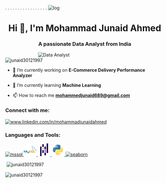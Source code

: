    . . . . . . . . . . . . . . . . .  ![log](https://github.com/Junaid30121997/Junaid30121997/blob/main/Data%2BAnalyst%2B(1)-min%2B(1)-min-min%20(1).gif)



  
<h1 align="center">Hi 👋, I'm Mohammad Junaid Ahmed</h1>
<h3 align="center">A passionate Data Analyst from India</h3>

<img align="right" alt="Data Analyst" width="400" src="https://img.freepik.com/premium-vector/illustration-web-development-programmer-coding-website_746655-2851.jpg">


<p align="left"> <img src="https://komarev.com/ghpvc/?username=junaid30121997&label=Profile%20views&color=0e75b6&style=flat" alt="junaid30121997" /> </p>

- 🔭 I’m currently working on **E-Commerce Delivery Performance Analyzer**

- 🌱 I’m currently learning **Machine Learning**

- 📫 How to reach me **mohammedjunaid689@gmail.com**

<h3 align="left">Connect with me:</h3>
<p align="left">
<a href="https://linkedin.com/in/www.linkedin.com/in/mohammadjunaidahmed" target="blank"><img align="center" src="https://raw.githubusercontent.com/rahuldkjain/github-profile-readme-generator/master/src/images/icons/Social/linked-in-alt.svg" alt="www.linkedin.com/in/mohammadjunaidahmed" height="30" width="40" /></a>
</p>

<h3 align="left">Languages and Tools:</h3>
<p align="left"> <a href="https://www.microsoft.com/en-us/sql-server" target="_blank" rel="noreferrer"> <img src="https://www.svgrepo.com/show/303229/microsoft-sql-server-logo.svg" alt="mssql" width="40" height="40"/> </a> <a href="https://www.mysql.com/" target="_blank" rel="noreferrer"> <img src="https://raw.githubusercontent.com/devicons/devicon/master/icons/mysql/mysql-original-wordmark.svg" alt="mysql" width="40" height="40"/> </a> <a href="https://pandas.pydata.org/" target="_blank" rel="noreferrer"> <img src="https://raw.githubusercontent.com/devicons/devicon/2ae2a900d2f041da66e950e4d48052658d850630/icons/pandas/pandas-original.svg" alt="pandas" width="40" height="40"/> </a> <a href="https://www.python.org" target="_blank" rel="noreferrer"> <img src="https://raw.githubusercontent.com/devicons/devicon/master/icons/python/python-original.svg" alt="python" width="40" height="40"/> </a> <a href="https://seaborn.pydata.org/" target="_blank" rel="noreferrer"> <img src="https://seaborn.pydata.org/_images/logo-mark-lightbg.svg" alt="seaborn" width="40" height="40"/> </a> </p>


<p>&nbsp;<img align="center" src="https://github-readme-stats.vercel.app/api?username=junaid30121997&show_icons=true&locale=en" alt="junaid30121997" /></p>

<p><img align="center" src="https://github-readme-streak-stats.herokuapp.com/?user=junaid30121997&" alt="junaid30121997" /></p>

